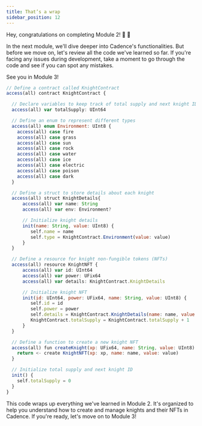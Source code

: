 ```yaml
---
title: That’s a wrap
sidebar_position: 12
---
```


Hey, congratulations on completing Module 2! 🥳 🎉

In the next module, we'll dive deeper into Cadence's functionalities. But before we move on, let's review all the code we've learned so far. If you're facing any issues during development, take a moment to go through the code and see if you can spot any mistakes.

See you in Module 3!

```jsx
// Define a contract called KnightContract
access(all) contract KnightContract {

  // Declare variables to keep track of total supply and next knight ID
  access(all) var totalSupply: UInt64

  // Define an enum to represent different types
  access(all) enum Environment: UInt8 {
    access(all) case fire
    access(all) case grass
    access(all) case sun
    access(all) case rock
    access(all) case water
    access(all) case ice
    access(all) case electric
    access(all) case poison
    access(all) case dark
  }

  // Define a struct to store details about each knight
  access(all) struct KnightDetails{
      access(all) var name: String
      access(all) var env: Environment?

      // Initialize knight details
      init(name: String, value: UInt8) {
         self.name = name
         self.type = KnightContract.Environment(value: value)
      }
  }

  // Define a resource for knight non-fungible tokens (NFTs)
  access(all) resource KnightNFT {
      access(all) var id: UInt64
      access(all) var power: UFix64
      access(all) var details: KnightContract.KnightDetails

      // Initialize knight NFT
      init(id: UInt64, power: UFix64, name: String, value: UInt8) {
         self.id = id
         self.power = power
         self.details = KnightContract.KnightDetails(name: name, value: value)
         KnightContract.totalSupply = KnightContract.totalSupply + 1
      }
  }

  // Define a function to create a new knight NFT
  access(all) fun createKnight(xp: UFix64, name: String, value: UInt8): @KnightNFT {
    return <- create KnightNFT(xp: xp, name: name, value: value)
  }

  // Initialize total supply and next knight ID
  init() {
    self.totalSupply = 0
  }
}
```

This code wraps up everything we've learned in Module 2. It's organized to help you understand how to create and manage knights and their NFTs in Cadence. If you're ready, let's move on to Module 3!
